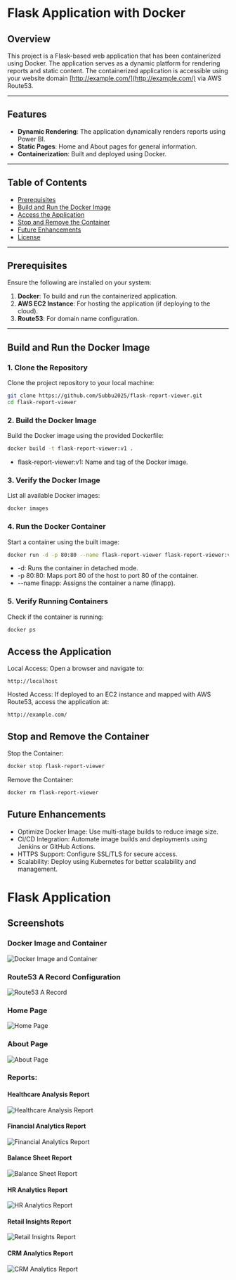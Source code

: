 # Flask Application with Docker

## Overview

This project is a Flask-based web application that has been containerized using Docker. The application serves as a dynamic platform for rendering reports and static content. The containerized application is accessible using your website domain [http://example.com/](http://example.com/) via AWS Route53.

---

## Features

- **Dynamic Rendering**: The application dynamically renders reports using Power BI.
- **Static Pages**: Home and About pages for general information.
- **Containerization**: Built and deployed using Docker.

---

## Table of Contents
- [Prerequisites](#prerequisites)
- [Build and Run the Docker Image](#build-and-run-the-docker-image)
- [Access the Application](#access-the-application)
- [Stop and Remove the Container](#stop-and-remove-the-container)
- [Future Enhancements](#future-enhancements)
- [License](#license)

---

## Prerequisites

Ensure the following are installed on your system:
1. **Docker**: To build and run the containerized application.
2. **AWS EC2 Instance**: For hosting the application (if deploying to the cloud).
3. **Route53**: For domain name configuration.

---

## Build and Run the Docker Image

### 1. Clone the Repository
Clone the project repository to your local machine:
```bash
git clone https://github.com/Subbu2025/flask-report-viewer.git
cd flask-report-viewer
```
### 2. Build the Docker Image
Build the Docker image using the provided Dockerfile:
```bash
docker build -t flask-report-viewer:v1 .
```
- flask-report-viewer:v1: Name and tag of the Docker image.

### 3. Verify the Docker Image
List all available Docker images:
```bash
docker images
```
### 4. Run the Docker Container
Start a container using the built image:
```bash
docker run -d -p 80:80 --name flask-report-viewer flask-report-viewer:v1
```
- -d: Runs the container in detached mode.
- -p 80:80: Maps port 80 of the host to port 80 of the container.
- --name finapp: Assigns the container a name (finapp).

### 5. Verify Running Containers
Check if the container is running:
```bash
docker ps
```
## Access the Application
Local Access:
Open a browser and navigate to:
```
http://localhost
```

Hosted Access:
If deployed to an EC2 instance and mapped with AWS Route53, access the application at:
```
http://example.com/
```

## Stop and Remove the Container
Stop the Container:
```bash
docker stop flask-report-viewer
```
Remove the Container:
```bash
docker rm flask-report-viewer
```
## Future Enhancements
- Optimize Docker Image: Use multi-stage builds to reduce image size.
- CI/CD Integration: Automate image builds and deployments using Jenkins or GitHub Actions.
- HTTPS Support: Configure SSL/TLS for secure access.
- Scalability: Deploy using Kubernetes for better scalability and management.
# Flask Application

## Screenshots

### Docker Image and Container
![Docker Image and Container](images/Docker-Image-Container.png "Docker Image and Container")

### Route53 A Record Configuration
![Route53 A Record](images/Route53-A-Record.png "Route53 A Record Screenshot")

### Home Page
![Home Page](images/HomePage.png "Home Page Screenshot")

### About Page
![About Page](images/About.png "About Page Screenshot")

### Reports:

#### Healthcare Analysis Report
![Healthcare Analysis Report](images/Report-Heathcare-Ananlysis.png "Healthcare Analysis Report")

#### Financial Analytics Report
![Financial Analytics Report](images/Report-Financial%20Analytics.png "Financial Analytics Report")

#### Balance Sheet Report
![Balance Sheet Report](images/Report-BalanceSheet.png "Balance Sheet Report")


#### HR Analytics Report
![HR Analytics Report](images/Report-HR%20Analytics.png "HR Analytics Report")

#### Retail Insights Report
![Retail Insights Report](images/Report-RetailInsights.png "Retail Insights Report")

#### CRM Analytics Report
![CRM Analytics Report](images/Report-CRM%20Analytics.png "CRM Analytics Report")





